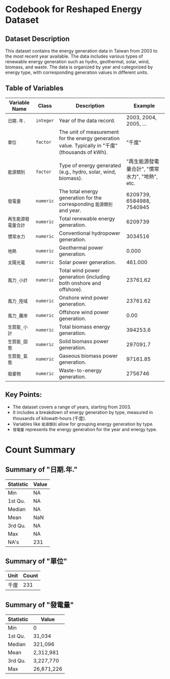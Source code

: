 # Codebook for Reshaped Energy Dataset

## Dataset Description
This dataset contains the energy generation data in Taiwan from 2003 to the most recent year available. 
The data includes various types of renewable energy generation such as hydro, geothermal,
solar, wind, biomass, and waste. The data is organized by year and categorized by energy type, 
with corresponding generation values in different units.

## Table of Variables

| Variable Name       | Class          | Description                                                                                   | Example                  |
|---------------------|----------------|-----------------------------------------------------------------------------------------------|--------------------------|
| `日期.年.`          | `integer`      | Year of the data record.                                                                       | 2003, 2004, 2005, ...    |
| `單位`               | `factor`       | The unit of measurement for the energy generation value. Typically in "千度" (thousands of kWh). | "千度"                   |
| `能源類別`           | `factor`       | Type of energy generated (e.g., hydro, solar, wind, biomass).                                 | "再生能源發電量合計", "慣常水力", "地熱", etc. |
| `發電量`             | `numeric`      | The total energy generation for the corresponding `能源類別` and year.                         | 6209739, 6584988, 7540945 |
| `再生能源發電量合計`  | `numeric`      | Total renewable energy generation.                                                             | 6209739                  |
| `慣常水力`           | `numeric`      | Conventional hydropower generation.                                                            | 3034516                  |
| `地熱`               | `numeric`      | Geothermal power generation.                                                                   | 0.000                    |
| `太陽光電`           | `numeric`      | Solar power generation.                                                                         | 461.000                  |
| `風力_小計`          | `numeric`      | Total wind power generation (including both onshore and offshore).                             | 23761.62                 |
| `風力_陸域`          | `numeric`      | Onshore wind power generation.                                                                  | 23761.62                 |
| `風力_離岸`          | `numeric`      | Offshore wind power generation.                                                                 | 0.00                     |
| `生質能_小計`        | `numeric`      | Total biomass energy generation.                                                                | 394253.6                 |
| `生質能_固態`        | `numeric`      | Solid biomass power generation.                                                                 | 297091.7                 |
| `生質能_氣態`        | `numeric`      | Gaseous biomass power generation.                                                                | 97161.85                 |
| `廢棄物`             | `numeric`      | Waste-to-energy generation.                                                                     | 2756746                  |

## Key Points:
- The dataset covers a range of years, starting from 2003.
- It includes a breakdown of energy generation by type, measured in thousands of kilowatt-hours (千度).
- Variables like `能源類別` allow for grouping energy generation by type.
- `發電量` represents the energy generation for the year and energy type.

# Count Summary

## Summary of "日期.年."

| Statistic | Value |
|-----------|-------|
| Min       | NA    |
| 1st Qu.   | NA    |
| Median    | NA    |
| Mean      | NaN   |
| 3rd Qu.   | NA    |
| Max       | NA    |
| NA's      | 231   |

## Summary of "單位"

| Unit  | Count |
|-------|-------|
| 千度  | 231   |

## Summary of "發電量"

| Statistic | Value    |
|-----------|----------|
| Min       | 0        |
| 1st Qu.   | 31,034   |
| Median    | 321,096  |
| Mean      | 2,312,981|
| 3rd Qu.   | 3,227,770|
| Max       | 26,871,226|


